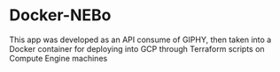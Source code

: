 # Docker-NEBo

This app was developed as an API consume of GIPHY, then taken into a Docker container for deploying into GCP through Terraform scripts on Compute Engine machines
